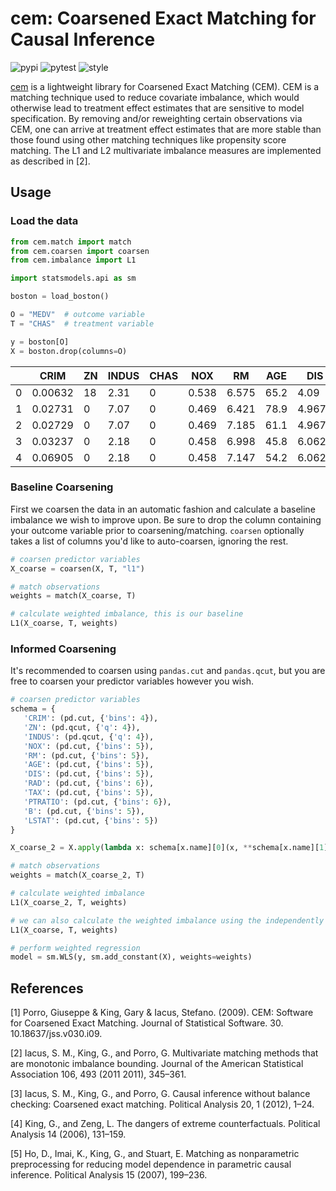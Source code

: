 # cem: Coarsened Exact Matching for Causal Inference

![pypi](https://img.shields.io/pypi/v/cem.svg)
![pytest](https://github.com/lewisbails/cem/actions/workflows/pytest.yml/badge.svg?event=push&branch=master)
![style](https://github.com/lewisbails/cem/actions/workflows/style.yml/badge.svg?event=push&branch=master)


[cem](https://lewisbails.github.io/cem/) is a lightweight library for Coarsened Exact Matching (CEM). CEM is a matching technique used to reduce covariate imbalance, which would otherwise lead to treatment effect estimates that are sensitive to model specification. By removing and/or reweighting certain observations via CEM, one can arrive at treatment effect estimates that are more stable than those found using other matching techniques like propensity score matching. The L1 and L2 multivariate imbalance measures are implemented as described in [2].

## Usage

### Load the data

```python
from cem.match import match
from cem.coarsen import coarsen
from cem.imbalance import L1

import statsmodels.api as sm

boston = load_boston()

O = "MEDV"  # outcome variable
T = "CHAS"  # treatment variable

y = boston[O]
X = boston.drop(columns=O)
```

|    |    CRIM |   ZN |   INDUS |   CHAS |   NOX |    RM |   AGE |    DIS |   RAD |   TAX |   PTRATIO |      B |   LSTAT |   MEDV |
|----|---------|------|---------|--------|-------|-------|-------|--------|-------|-------|-----------|--------|---------|--------|
|  0 | 0.00632 |   18 |    2.31 |      0 | 0.538 | 6.575 |  65.2 | 4.09   |     1 |   296 |      15.3 | 396.9  |    4.98 |   24   |
|  1 | 0.02731 |    0 |    7.07 |      0 | 0.469 | 6.421 |  78.9 | 4.9671 |     2 |   242 |      17.8 | 396.9  |    9.14 |   21.6 |
|  2 | 0.02729 |    0 |    7.07 |      0 | 0.469 | 7.185 |  61.1 | 4.9671 |     2 |   242 |      17.8 | 392.83 |    4.03 |   34.7 |
|  3 | 0.03237 |    0 |    2.18 |      0 | 0.458 | 6.998 |  45.8 | 6.0622 |     3 |   222 |      18.7 | 394.63 |    2.94 |   33.4 |
|  4 | 0.06905 |    0 |    2.18 |      0 | 0.458 | 7.147 |  54.2 | 6.0622 |     3 |   222 |      18.7 | 396.9  |    5.33 |   36.2 |

### Baseline Coarsening

First we coarsen the data in an automatic fashion and calculate a baseline imbalance we wish to improve upon. Be sure to drop the column containing your outcome variable prior to coarsening/matching. `coarsen` optionally takes a list of columns you'd like to auto-coarsen, ignoring the rest.

```python
# coarsen predictor variables
X_coarse = coarsen(X, T, "l1")

# match observations
weights = match(X_coarse, T)

# calculate weighted imbalance, this is our baseline
L1(X_coarse, T, weights)
```

### Informed Coarsening

It's recommended to coarsen using `pandas.cut` and `pandas.qcut`, but you are free to coarsen your predictor variables however you wish.

```python
# coarsen predictor variables
schema = {
   'CRIM': (pd.cut, {'bins': 4}),
   'ZN': (pd.qcut, {'q': 4}),
   'INDUS': (pd.qcut, {'q': 4}),
   'NOX': (pd.cut, {'bins': 5}),
   'RM': (pd.cut, {'bins': 5}),
   'AGE': (pd.cut, {'bins': 5}),
   'DIS': (pd.cut, {'bins': 5}),
   'RAD': (pd.cut, {'bins': 6}),
   'TAX': (pd.cut, {'bins': 5}),
   'PTRATIO': (pd.cut, {'bins': 6}),
   'B': (pd.cut, {'bins': 5}),
   'LSTAT': (pd.cut, {'bins': 5})
}

X_coarse_2 = X.apply(lambda x: schema[x.name][0](x, **schema[x.name][1]) if x.name in schema else x)

# match observations
weights = match(X_coarse_2, T)

# calculate weighted imbalance
L1(X_coarse_2, T, weights)

# we can also calculate the weighted imbalance using the independently coarsened data
L1(X_coarse, T, weights)

# perform weighted regression
model = sm.WLS(y, sm.add_constant(X), weights=weights)
```

## References

[1] Porro, Giuseppe & King, Gary & Iacus, Stefano. (2009). CEM: Software for Coarsened Exact Matching. Journal of Statistical Software. 30. 10.18637/jss.v030.i09.

[2] Iacus, S. M., King, G., and Porro, G. Multivariate matching methods that are monotonic imbalance bounding. Journal of the American Statistical Association 106, 493 (2011 2011), 345–361.

[3] Iacus, S. M., King, G., and Porro, G. Causal inference without balance checking: Coarsened exact matching. Political Analysis 20, 1 (2012), 1–24.

[4] King, G., and Zeng, L. The dangers of extreme counterfactuals. Political Analysis 14 (2006), 131–159.

[5] Ho, D., Imai, K., King, G., and Stuart, E. Matching as nonparametric preprocessing for reducing model dependence in parametric causal inference. Political Analysis 15 (2007), 199–236.
